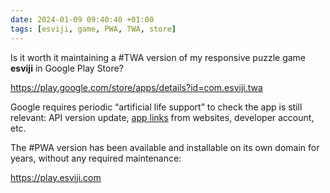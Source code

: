 ```yaml
---
date: 2024-01-09 09:40:40 +01:00
tags: [esviji, game, PWA, TWA, store]
---
```


Is it worth it maintaining a #TWA version of my responsive puzzle game **esviji** in Google Play Store?

https://play.google.com/store/apps/details?id=com.esviji.twa

Google requires periodic “artificial life support” to check the app is still relevant: API version update, [app links](https://developer.android.com/training/app-links) from websites, developer account, etc.

The #PWA version has been available and installable on its own domain for years,
without any required maintenance:

https://play.esviji.com